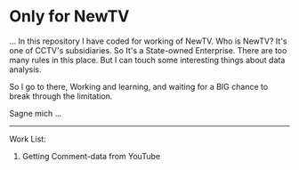 # Only for NewTV

... In this repository I have coded for working of NewTV.
Who is NewTV? It's one of CCTV's subsidiaries. So It's a State-owned Enterprise. There are too many rules in this place. But I can touch some interesting things about data analysis. 

So I go to there, Working and learning, and waiting for a BIG chance to break through the limitation.

Sagne mich ...


******

Work List:

1. Getting Comment-data from YouTube